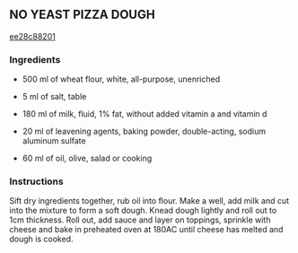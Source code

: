 ## NO YEAST PIZZA DOUGH

[ee28c88201](https://cookpad.com/us/recipes/358917-no-yeast-pizza-dough)

### Ingredients

 - 500 ml of wheat flour, white, all-purpose, unenriched

 - 5 ml of salt, table

 - 180 ml of milk, fluid, 1% fat, without added vitamin a and vitamin d

 - 20 ml of leavening agents, baking powder, double-acting, sodium aluminum sulfate

 - 60 ml of oil, olive, salad or cooking

### Instructions

Sift dry ingredients together, rub oil into flour. Make a well, add milk and cut into the mixture to form a soft dough. Knead dough lightly and roll out to 1cm thickness. Roll out, add sauce and layer on toppings, sprinkle with cheese and bake in preheated oven at 180AC until cheese has melted and dough is cooked.